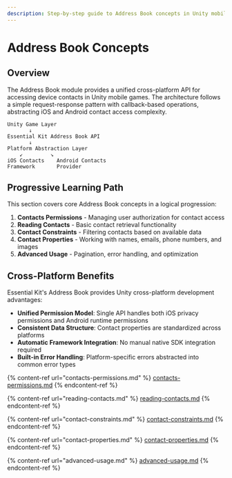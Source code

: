 ```yaml
---
description: Step-by-step guide to Address Book concepts in Unity mobile games
---
```


# Address Book Concepts

## Overview

The Address Book module provides a unified cross-platform API for accessing device contacts in Unity mobile games. The architecture follows a simple request-response pattern with callback-based operations, abstracting iOS and Android contact access complexity.

```
Unity Game Layer
       ↓
Essential Kit Address Book API
       ↓
Platform Abstraction Layer
    ↙         ↘
iOS Contacts    Android Contacts
Framework       Provider
```

## Progressive Learning Path

This section covers core Address Book concepts in a logical progression:

1. **Contacts Permissions** - Managing user authorization for contact access
2. **Reading Contacts** - Basic contact retrieval functionality  
3. **Contact Constraints** - Filtering contacts based on available data
4. **Contact Properties** - Working with names, emails, phone numbers, and images
5. **Advanced Usage** - Pagination, error handling, and optimization

## Cross-Platform Benefits

Essential Kit's Address Book provides Unity cross-platform development advantages:

- **Unified Permission Model**: Single API handles both iOS privacy permissions and Android runtime permissions
- **Consistent Data Structure**: Contact properties are standardized across platforms
- **Automatic Framework Integration**: No manual native SDK integration required
- **Built-in Error Handling**: Platform-specific errors abstracted into common error types

{% content-ref url="contacts-permissions.md" %}
[contacts-permissions.md](contacts-permissions.md)
{% endcontent-ref %}

{% content-ref url="reading-contacts.md" %}
[reading-contacts.md](reading-contacts.md)
{% endcontent-ref %}

{% content-ref url="contact-constraints.md" %}
[contact-constraints.md](contact-constraints.md)
{% endcontent-ref %}

{% content-ref url="contact-properties.md" %}
[contact-properties.md](contact-properties.md)
{% endcontent-ref %}

{% content-ref url="advanced-usage.md" %}
[advanced-usage.md](advanced-usage.md)
{% endcontent-ref %}